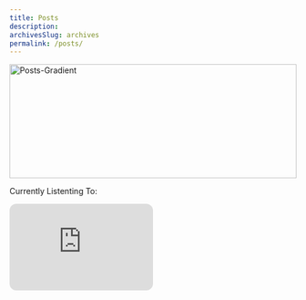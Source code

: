 ```yaml
---
title: Posts
description: 
archivesSlug: archives
permalink: /posts/
---
```


<img src="/site/images/gradient1.jpg.webp" alt="Posts-Gradient" style="max-width: 100%; height: 200px; width: 100%;">

<div class="hero-section-music">
        <p>Currently Listenting To:</p>
</div>

<div class="hero-section-music">
        <iframe style="border-radius:12px" src="https://open.spotify.com/embed/track/6HexNTb392JS071DoTGo0y?utm_source=generator" width="50%" height="152" frameBorder="0" allowfullscreen="" allow="autoplay; clipboard-write; encrypted-media; fullscreen; picture-in-picture" loading="lazy"></iframe>
</div>